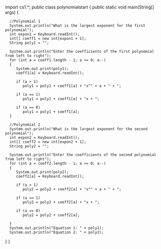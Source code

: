 import cs1.*;
public class polynomialstart
{
   public static void main(String[] args)
   {
  
      //Polynomial 1
      System.out.println("What is the largest exponent for the first polynomial");
      int expon1 = Keyboard.readInt();
      int[] coeff1 = new int[expon1 + 1];
      String poly1 = "";
  
      System.out.println("Enter the coefficients of the first polynomial from left to right");
      for (int a = coeff1.length - 1; a >= 0; a--)
      {
         System.out.print(poly1);
         coeff1[a] = Keyboard.readInt();

         if (a > 1)
            poly1 = poly1 + coeff1[a] + "x^" + a + " + ";
            
         if (a == 1)
            poly1 = poly1 + coeff1[a] + "x + ";
            
         if (a == 0)
            poly1 = poly1 + coeff1[a];
      }
                  
      //Polynomial 2
      System.out.println("What is the largest exponent for the second polynomial");
      int expon2 = Keyboard.readInt();
      int[] coeff2 = new int[expon2 + 1];
      String poly2 = "";
      
      System.out.println("Enter the coefficients of the second polynomial from left to right");
      for (int a = coeff2.length - 1; a >= 0; a--)
      {
         System.out.print(poly2);
         coeff2[a] = Keyboard.readInt();

         if (a > 1)
            poly2 = poly2 + coeff2[a] + "x^" + a + " + ";
            
         if (a == 1)
            poly2 = poly2 + coeff2[a] + "x + ";
            
         if (a == 0)
            poly2 = poly2 + coeff2[a];    
         
      }
      System.out.println("Equation 1: " + poly1);
      System.out.println("Equation 2: " + poly2);


   }
}

    

